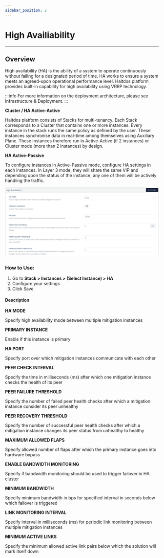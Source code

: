 ```yaml
---
sidebar_position: 2
---
```


# High Availiability

---

## Overview

High availability (HA) is the ability of a system to operate continuously without failing for a designated period of time. HA works to ensure a system meets an agreed-upon operational performance level. Haltdos platform provides built-in capability for high availability using VRRP technology.

:::info
For more information on the deployment architecture, please see Infrastructure & Deployment.
:::

**Cluster / HA Active-Active**

Haltdos platform consists of Stacks for multi-tenancy. Each Stack corresponds to a Cluster that contains one or more instances. Every instance in the stack runs the same policy as defined by the user. These instances synchronise data in real-time among themselves using Auxiliary Plane. These instances therefore run in Active-Active (if 2 instances) or Cluster mode (more than 2 instances) by design.

**HA Active-Passive**

To configure instances in Active-Passive mode, configure HA settings in each instances. In Layer 3 mode, they will share the same VIP and depending upon the status of the instance, any one of them will be actively handling the traffic. 

![high availiability](/img/platform/high_availability.png)

### How to Use:

1. Go to **Stack > Instances > (Select Instance) > HA**
2. Configure your settings
3. Click Save

#### Description 

**HA MODE**

Specify high availability mode between multiple mitigation instances

**PRIMARY INSTANCE**

Enable if this instance is primary

**HA PORT**

Specify port over which mitigation instances communicate with each other

**PEER CHECK INTERVAL**

Specify the time in milliseconds (ms) after which one mitigation instance checks the health of its peer

**PEER FAILURE THRESHOLD**

Specify the number of failed peer health checks after which a mitigation instance consider its peer unhealthy

**PEER RECOVERY THRESHOLD**

Specify the number of successful peer health checks after which a mitigation instance changes its peer status from unhealthy to healthy

**MAXIMUM ALLOWED FLAPS**

Specify allowed number of flaps after which the primary instance goes into hardware bypass

**ENABLE BANDWIDTH MONITORING**

Specify if bandwidth monitoring should be used to trigger failover in HA cluster

**MINIMUM BANDWIDTH**

Specify minimum bandwidth in bps for specified interval in seconds below which failover is triggered

**LINK MONITORING INTERVAL**

Specify interval in milliseconds (ms) for periodic link monitoring between multiple mitigation instances

**MINIMUM ACTIVE LINKS**

Specify the minimum allowed active link pairs below which the solution will mark itself down